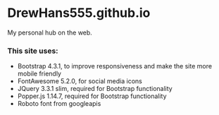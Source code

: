 # DrewHans555.github.io

My personal hub on the web.

### This site uses:
* Bootstrap 4.3.1, to improve responsiveness and make the site more mobile friendly
* FontAwesome 5.2.0, for social media icons
* JQuery 3.3.1 slim, required for Bootstrap functionality
* Popper.js 1.14.7, required for Bootstrap functionality
* Roboto font from googleapis
